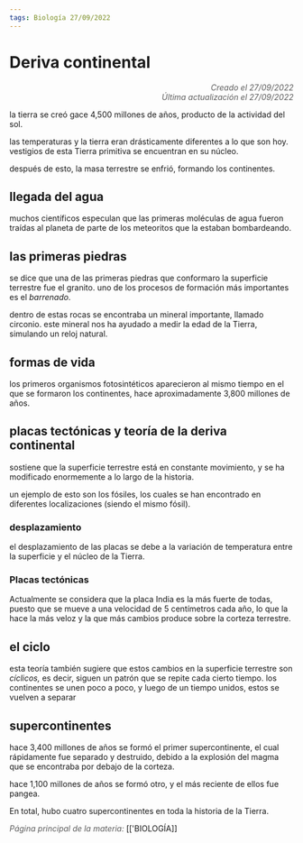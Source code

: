 ```yaml
---
tags: Biología 27/09/2022
---
```


# Deriva continental
<div style="text-align: right; opacity: 0.7; font-style: italic;">Creado el 27/09/2022</div>
<div style="text-align: right; opacity: 0.7; font-style: italic;">Última actualización el 27/09/2022</div>

la tierra se creó gace 4,500 millones de años, producto de la actividad del sol.

las temperaturas y la tierra eran drásticamente diferentes a lo que son hoy.
vestigios de esta Tierra primitiva se encuentran en su núcleo.

después de esto, la masa terrestre se enfrió, formando los continentes.

## llegada del agua
muchos científicos especulan que las primeras moléculas de agua fueron traídas al planeta de parte de los meteoritos que la estaban bombardeando.

## las primeras piedras
se dice que una de las primeras piedras que conformaro la superficie terrestre fue el granito.
uno de los procesos de formación más importantes es el *barrenado*.

dentro de estas rocas se encontraba un mineral importante, llamado circonio. este mineral nos ha ayudado a medir la edad de la Tierra, simulando un reloj natural.

## formas de vida
los primeros organismos fotosintéticos aparecieron al mismo tiempo en el que se formaron los continentes, hace aproximadamente 3,800 millones de años.

## placas tectónicas y teoría de la deriva continental
sostiene que la superficie terrestre está en constante movimiento, y se ha modificado enormemente a lo largo de la historia.

un ejemplo de esto son los fósiles, los cuales se han encontrado en diferentes localizaciones (siendo el mismo fósil).

### desplazamiento
el desplazamiento de las placas se debe a la variación de temperatura entre la superficie y el núcleo de la Tierra.

### Placas tectónicas
Actualmente se considera que la placa India es la más fuerte de todas, puesto que se mueve a una velocidad de 5 centímetros cada año, lo que la hace la más veloz y la que más cambios produce sobre la corteza terrestre.

## el ciclo
esta teoría también sugiere que estos cambios en la superficie terrestre son *cíclicos,* es decir, siguen un patrón que se repite cada cierto tiempo. los continentes se unen poco a poco, y luego de un tiempo unidos, estos se vuelven a separar

## supercontinentes
hace 3,400 millones de años se formó el primer supercontinente, el cual rápidamente fue separado y destruido, debido a la explosión del magma que se encontraba por debajo de la corteza.

hace 1,100 millones de años se formó otro, y el más reciente de ellos fue pangea.

En total, hubo cuatro supercontinentes en toda la historia de la Tierra.

<span style="opacity: 0.7; font-style: italic;">Página principal de la materia:</span> [['BIOLOGÍA]]
